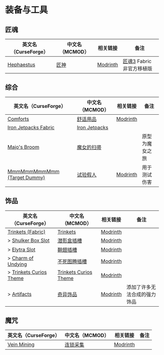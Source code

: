 # 装备与工具

## 匠魂

| 英文名（CurseForge）                                                         | 中文名（MCMOD）                              | 相关链接                                        | 备注                                                              |
| ---------------------------------------------------------------------------- | -------------------------------------------- | ----------------------------------------------- | ----------------------------------------------------------------- |
| [Hephaestus](https://www.curseforge.com/minecraft/mc-mods/hephaestus-fabric) | [匠神](https://www.mcmod.cn/class/7524.html) | [Modrinth](https://modrinth.com/mod/hephaestus) | [匠魂3](https://www.mcmod.cn/class/3725.html) Fabric 非官方移植版 |

## 综合

| 英文名（CurseForge）                                                                      | 中文名（MCMOD）                                       | 相关链接                                          | 备注           |
| ----------------------------------------------------------------------------------------- | ----------------------------------------------------- | ------------------------------------------------- | -------------- |
| [Comforts](https://www.curseforge.com/minecraft/mc-mods/comforts)                         | [舒适用品](https://www.mcmod.cn/class/2107.html)      | [Modrinth](https://modrinth.com/mod/comforts)     |                |
| [Iron Jetpacks Fabric](https://www.curseforge.com/minecraft/mc-mods/iron-jetpacks-fabric) | [Iron Jetpacks](https://www.mcmod.cn/class/3979.html) |                                                   |                |
| [Majo's Broom](https://www.curseforge.com/minecraft/mc-mods/majos-broom)                  | [魔女的扫帚](https://www.mcmod.cn/class/3911.html)    |                                                   | 原型为魔女之旅 |
| [MmmMmmMmmMmm (Target Dummy)](https://www.curseforge.com/minecraft/mc-mods/mmmmmmmmmmmm)  | [试验假人](https://www.mcmod.cn/class/1139.html)      | [Modrinth](https://modrinth.com/mod/mmmmmmmmmmmm) | 用于测试伤害   |

## 饰品

| 英文名（CurseForge）                                                                          | 中文名（MCMOD）                                               | 相关链接                                                   | 备注                         |
| --------------------------------------------------------------------------------------------- | ------------------------------------------------------------- | ---------------------------------------------------------- | ---------------------------- |
| [Trinkets (Fabric)](https://www.curseforge.com/minecraft/mc-mods/trinkets-fabric)             | [Trinkets](https://www.mcmod.cn/class/3985.html)              | [Modrinth](https://modrinth.com/mod/trinkets)              |                              |
| > [Shulker Box Slot](https://www.curseforge.com/minecraft/mc-mods/shulker-box-slot)           | [潜影盒插槽](https://www.mcmod.cn/class/3958.html)            | [Modrinth](https://modrinth.com/mod/shulker-box-slot)      |                              |
| > [Elytra Slot](https://www.curseforge.com/minecraft/mc-mods/elytra-slot)                     | [鞘翅插槽](https://www.mcmod.cn/class/3923.html)              | [Modrinth](https://www.mcmod.cn/class/3923.html)           |                              |
| > [Charm of Undying](https://www.curseforge.com/minecraft/mc-mods/charm-of-undying)           | [不死图腾插槽](https://www.mcmod.cn/class/2236.html)          | [Modrinth](https://modrinth.com/mod/charm-of-undying)      |                              |
| > [Trinkets Curios Theme](https://www.curseforge.com/minecraft/mc-mods/trinkets-curios-theme) | [Trinkets Curios Theme](https://www.mcmod.cn/class/6570.html) | [Modrinth](https://modrinth.com/mod/trinkets-curios-theme) |                              |
| > [Artifacts](https://www.curseforge.com/minecraft/mc-mods/artifacts)                         | [奇异饰品](https://www.mcmod.cn/class/2821.html)              | [Modrinth](https://modrinth.com/mod/artifacts)             | 添加了许多无法合成的强力饰品 |

## 魔咒

| 英文名（CurseForge）                                                    | 中文名（MCMOD）                                  | 相关链接                                         | 备注 |
| ----------------------------------------------------------------------- | ------------------------------------------------ | ------------------------------------------------ | ---- |
| [Vein Mining](https://www.curseforge.com/minecraft/mc-mods/vein-mining) | [连锁采集](https://www.mcmod.cn/class/5616.html) | [Modrinth](https://modrinth.com/mod/vein-mining) |      |
